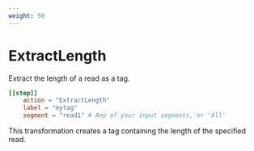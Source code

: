 ```yaml
---
weight: 50
---
```


# ExtractLength

Extract the length of a read as a tag.

```toml
[[step]]
    action = "ExtractLength"
    label = "mytag"
    segment = "read1" # Any of your input segments, or 'All'
```

This transformation creates a tag containing the length of the specified read.